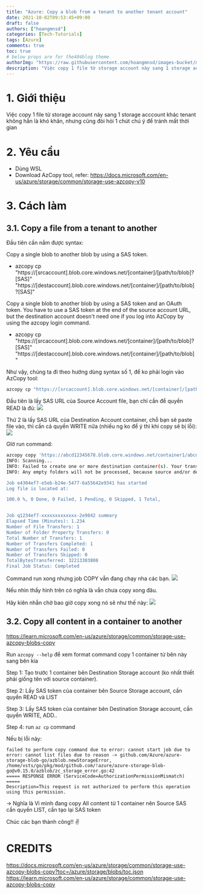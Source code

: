 ```yaml
---
title: "Azure: Copy a blob from a tenant to another tenant account"
date: 2021-10-02T09:53:45+09:00
draft: false
authors: ["hoangmnsd"]
categories: [Tech-Tutorials]
tags: [Azure]
comments: true
toc: true
# below props are for the404blog theme
authorImg: "https://raw.githubusercontent.com/hoangmnsd/images-bucket/master/static/images/hoangmsnd-avatar001.jpg"
description: "Việc copy 1 file từ storage account này sang 1 storage acccount khác tenant không hẳn là khó khăn, nhưng cũng đòi hỏi 1 chút chú ý để tránh mất thời gian."
---
```


# 1. Giới thiệu

Việc copy 1 file từ storage account này sang 1 storage acccount khác tenant không hẳn là khó khăn, nhưng cũng đòi hỏi 1 chút chú ý để tránh mất thời gian 

# 2. Yêu cầu

- Dùng WSL
- Download AzCopy tool, refer: https://docs.microsoft.com/en-us/azure/storage/common/storage-use-azcopy-v10

# 3. Cách làm

## 3.1. Copy a file from a tenant to another

Đầu tiên cần nắm được syntax: 

Copy a single blob to another blob by using a SAS token.

  - azcopy cp "https://[srcaccount].blob.core.windows.net/[container]/[path/to/blob]?[SAS]" "https://[destaccount].blob.core.windows.net/[container]/[path/to/blob]?[SAS]"

Copy a single blob to another blob by using a SAS token and an OAuth token. You have to use a SAS token at the end of the source account URL, but the destination account doesn't need one if you log into AzCopy by using the azcopy login command.

  - azcopy cp "https://[srcaccount].blob.core.windows.net/[container]/[path/to/blob]?[SAS]" "https://[destaccount].blob.core.windows.net/[container]/[path/to/blob]"

Như vậy, chúng ta đi theo hướng dùng syntax số 1, để ko phải login vào AzCopy tool:  
```sh
azcopy cp "https://[srcaccount].blob.core.windows.net/[container]/[path/to/blob]?[SAS]" "https://[destaccount].blob.core.windows.net/[container]/[path/to/blob]?[SAS]"
```

Đầu tiên là lấy SAS URL của Source Account file, bạn chỉ cần để quyền READ là đủ:
![](https://raw.githubusercontent.com/hoangmnsd/images-bucket/master/static/images/azure-azcopy-sas-sourceacc.jpg)

Thứ 2 là lấy SAS URL của Destination Account container, chỗ bạn sẽ paste file vào, thì cần cả quyền WRITE nữa (nhiều ng ko để ý thì khi copy sẽ bị lỗi):
![](https://raw.githubusercontent.com/hoangmnsd/images-bucket/master/static/images/azure-azcopy-sas-destacc.jpg)

GIờ run command:
```sh
azcopy copy 'https://abcd12345678.blob.core.windows.net/container1/abcd123455666.zip?sp=r&st=2020-10-08T15:32:23Z&se=2020-10-09T23:32:23Z&spr=https&sv=2020-08-04&sr=b&sig=UP7bXNoIbXNoIbXNoIbXNoIbXNoIbXNoIbXNoIw%3D' 'https://abc1234.blob.core.windows.net/container2?sp=racwl&st=2020-10-09T16:11:19Z&se=2020-10-12T00:11:19Z&spr=https&sv=2020-08-04&sr=c&sig=idW348Um3AQ348Um3AQj348Um3AQj348Um3AQjjxe4%3D'
INFO: Scanning...
INFO: Failed to create one or more destination container(s). Your transfers may still succeed if the container already exists.
INFO: Any empty folders will not be processed, because source and/or destination doesn't have full folder support

Job e4304ef7-e5eb-b24e-5477-6a55642e9341 has started
Log file is located at: 

100.0 %, 0 Done, 0 Failed, 1 Pending, 0 Skipped, 1 Total,


Job q1234ef7-xxxxxxxxxxxxx-2e9842 summary
Elapsed Time (Minutes): 1.234
Number of File Transfers: 1
Number of Folder Property Transfers: 0
Total Number of Transfers: 1
Number of Transfers Completed: 1
Number of Transfers Failed: 0
Number of Transfers Skipped: 0
TotalBytesTransferred: 32213303808
Final Job Status: Completed
```
 
Command run xong nhưng job COPY vẫn đang chạy nha các bạn. 
![](https://raw.githubusercontent.com/hoangmnsd/images-bucket/master/static/images/azure-azcopy-result-destacc.jpg)

Nếu nhìn thấy hình trên có nghĩa là vẫn chưa copy xong đâu. 

Hãy kiên nhẫn chờ bao giờ copy xong nó sẽ như thế này:
![](https://raw.githubusercontent.com/hoangmnsd/images-bucket/master/static/images/azure-azcopy-result-destacc-ok.jpg)

## 3.2. Copy all content in a container to another

https://learn.microsoft.com/en-us/azure/storage/common/storage-use-azcopy-blobs-copy

Run `azcopy --help` để xem format command copy 1 container từ bên này sang bên kia

Step 1: Tạo trước 1 container bên Destination Storage account (ko nhất thiết phải giống tên với source container).

Step 2: Lấy SAS token của container bên Source Storage account, cần quyền READ và LIST  

Step 3: Lấy SAS token của container bên Destination Storage account, cần quyền WRITE, ADD..

Step 4: run `az cp` command

Nếu bị lỗi này:  

```
failed to perform copy command due to error: cannot start job due to error: cannot list files due to reason -> github.com/Azure/azure-storage-blob-go/azblob.newStorageError, /home/vsts/go/pkg/mod/github.com/!azure/azure-storage-blob-go@v0.15.0/azblob/zc_storage_error.go:42
===== RESPONSE ERROR (ServiceCode=AuthorizationPermissionMismatch) =====
Description=This request is not authorized to perform this operation using this permission.
```
-> Nghĩa là Vì mình đang copy All content từ 1 container nên Source SAS cần quyền LIST, cần tạo lại SAS token

Chúc các bạn thành công!! ✌

# CREDITS

https://docs.microsoft.com/en-us/azure/storage/common/storage-use-azcopy-blobs-copy?toc=/azure/storage/blobs/toc.json  
https://learn.microsoft.com/en-us/azure/storage/common/storage-use-azcopy-blobs-copy  